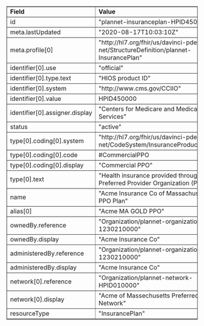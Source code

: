 <table border="1"><tr><td><b>Field</b></td><td><b>Value</b></td></tr>
<tr><td>id</td><td>
"plannet-insuranceplan-HPID450000"
</td></tr>
<tr><td>meta.lastUpdated</td><td>
"2020-08-17T10:03:10Z"
</td></tr>
<tr><td>meta.profile[0]</td><td>"http://hl7.org/fhir/us/davinci-pdex-plan-net/StructureDefinition/plannet-InsurancePlan"</td>
<tr><td>identifier[0].use</td><td>
"official"
</td></tr>
<tr><td>identifier[0].type.text</td><td>
"HIOS product ID"
</td></tr>
<tr><td>identifier[0].system</td><td>
"http://www.cms.gov/CCIIO"
</td></tr>
<tr><td>identifier[0].value</td><td>
HPID450000
</td></tr>
<tr><td>identifier[0].assigner.display</td><td>
"Centers for Medicare and Medicaid Services"
</td></tr>
<tr><td>status</td><td>
"active"
</td></tr>
<tr><td>type[0].coding[0].system</td><td>
"http://hl7.org/fhir/us/davinci-pdex-plan-net/CodeSystem/InsuranceProductTypeCS"
</td></tr>
<tr><td>type[0].coding[0].code</td><td>
#CommercialPPO
</td></tr>
<tr><td>type[0].coding[0].display</td><td>
"Commercial PPO"
</td></tr>
<tr><td>type[0].text</td><td>
"Health insurance provided through a Preferred Provider Organization (PPO)"
</td></tr>
<tr><td>name</td><td>
"Acme Insurance Co of MassachusettsGold PPO Plan"
</td></tr>
<tr><td>alias[0]</td><td>"Acme MA GOLD PPO"</td>
<tr><td>ownedBy.reference</td><td>
"Organization/plannet-organization-1230210000"
</td></tr>
<tr><td>ownedBy.display</td><td>
"Acme Insurance Co"
</td></tr>
<tr><td>administeredBy.reference</td><td>
"Organization/plannet-organization-1230210000"
</td></tr>
<tr><td>administeredBy.display</td><td>
"Acme Insurance Co"
</td></tr>
<tr><td>network[0].reference</td><td>
"Organization/plannet-network-HPID010000"
</td></tr>
<tr><td>network[0].display</td><td>
"Acme of Massechusetts Preferred Provider Network"
</td></tr>
<tr><td>resourceType</td><td>
"InsurancePlan"
</td></tr>
</table>
